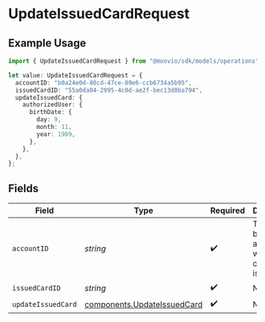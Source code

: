 # UpdateIssuedCardRequest

## Example Usage

```typescript
import { UpdateIssuedCardRequest } from "@moovio/sdk/models/operations";

let value: UpdateIssuedCardRequest = {
  accountID: "b0a24e0d-80cd-47ce-89e6-ccb6734a5b95",
  issuedCardID: "55a0da04-2995-4c0d-ae2f-bec13d0ba794",
  updateIssuedCard: {
    authorizedUser: {
      birthDate: {
        day: 9,
        month: 11,
        year: 1989,
      },
    },
  },
};
```

## Fields

| Field                                                                      | Type                                                                       | Required                                                                   | Description                                                                |
| -------------------------------------------------------------------------- | -------------------------------------------------------------------------- | -------------------------------------------------------------------------- | -------------------------------------------------------------------------- |
| `accountID`                                                                | *string*                                                                   | :heavy_check_mark:                                                         | The Moov business account for which the card was issued.                   |
| `issuedCardID`                                                             | *string*                                                                   | :heavy_check_mark:                                                         | N/A                                                                        |
| `updateIssuedCard`                                                         | [components.UpdateIssuedCard](../../models/components/updateissuedcard.md) | :heavy_check_mark:                                                         | N/A                                                                        |